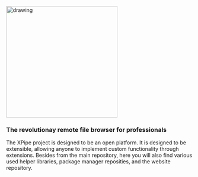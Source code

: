 <img src="https://user-images.githubusercontent.com/72509152/213873342-7638e830-8a95-4b5d-ad3e-5a9a0b4bf538.png" alt="drawing" width="300"/>

### The revolutionay remote file browser for professionals

The XPipe project is designed to be an open platform. It is designed to be extensible, allowing anyone to implement custom functionality through extensions.
Besides from the main repository, here you will also find various used helper libraries, package manager reposities, and the website repository.
